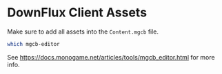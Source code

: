 # DownFlux Client Assets

Make sure to add all assets into the `Content.mgcb` file.

```bash
which mgcb-editor
```

See https://docs.monogame.net/articles/tools/mgcb_editor.html for more info.
